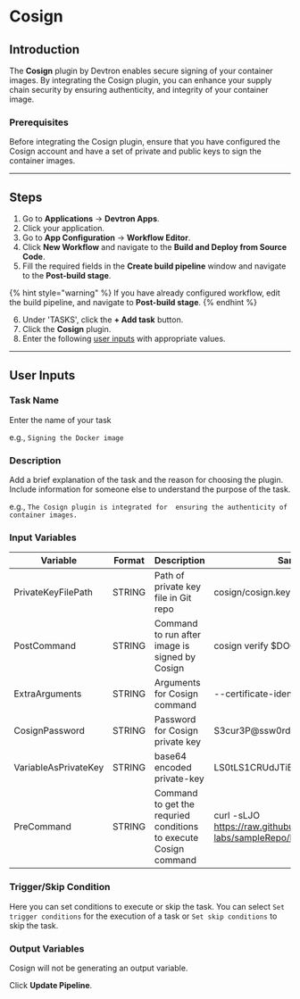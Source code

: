 # Cosign

## Introduction
The **Cosign** plugin by Devtron enables secure signing of your container images. By integrating the Cosign plugin, you can enhance your supply chain security by ensuring authenticity, and integrity of your container image.

### Prerequisites
Before integrating the Cosign plugin, ensure that you have configured the Cosign account and have a set of private and public keys to sign the container images.

---

## Steps
1. Go to **Applications** → **Devtron Apps**.
2. Click your application.
3. Go to **App Configuration** → **Workflow Editor**.
4. Click **New Workflow** and navigate to the **Build and Deploy from Source Code**.
5. Fill the required fields in the **Create build pipeline** window and navigate to the **Post-build stage**.

{% hint style="warning" %}
If you have already configured workflow, edit the build pipeline, and navigate to **Post-build stage**.
{% endhint %}

6. Under 'TASKS', click the **+ Add task** button.
7. Click the **Cosign** plugin.
8. Enter the following [user inputs](#user-inputs) with appropriate values.
---

## User Inputs

### Task Name
Enter the name of your task

e.g., `Signing the Docker image`

### Description
Add a brief explanation of the task and the reason for choosing the plugin. Include information for someone else to understand the purpose of the task.

e.g., `The Cosign plugin is integrated for  ensuring the authenticity of container images.`

### Input Variables

| Variable                 | Format       | Description | Sample Value |
| ------------------------ | ------------ | ----------- | ------------ |
|   PrivateKeyFilePath     |    STRING    | Path of private key file in Git repo           |    cosign/cosign.key                            |
|   PostCommand            |    STRING    | Command to run after image is signed by Cosign |    cosign verify $DOCKER_IMAGE                            |
|   ExtraArguments         |    STRING    | Arguments for Cosign command                   |    --certificate-identity=name@example.com                            | 
|   CosignPassword         |    STRING    | Password for Cosign private key                |   S3cur3P@ssw0rd123!                   |
|   VariableAsPrivateKey   |    STRING    | base64 encoded private-key                     |   LS0tLS1CRUdJTiBQUklWQVRFIEtFWS0tLS   |
|   PreCommand             |    STRING    | Command to get the requried conditions to execute Cosign command | curl -sLJO https://raw.githubusercontent.com/devtron-labs/sampleRepo/branchName/private             |

### Trigger/Skip Condition
Here you can set conditions to execute or skip the task. You can select `Set trigger conditions` for the execution of a task or `Set skip conditions` to skip the task.

### Output Variables
Cosign will not be generating an output variable.

Click **Update Pipeline**.



